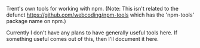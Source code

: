 Trent's own tools for working with npm.
(Note: This isn't related to the defunct https://github.com/webcoding/npm-tools
which has the 'npm-tools' package name on npm.)

Currently I don't have any plans to have generally useful tools here.
If something useful comes out of this, then I'll document it here.

